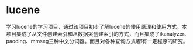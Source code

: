 # lucene
学习lucene的学习项目，通过该项目初步了解lucene的使用原理和使用方式。本项目集成了从文件创建索引和从数据哭创建索引的方式，而且集成了ikanalyzer、paoding、mmseg三种中文分词器。而且对各种查询方式i都有一定程序的研究。
